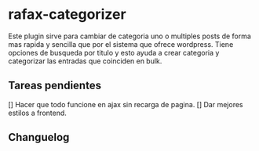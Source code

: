 # rafax-categorizer
Este plugin sirve para cambiar de categoria uno o multiples posts de forma mas rapida y sencilla que por el sistema que ofrece wordpress.
Tiene opciones de busqueda por titulo y esto ayuda a crear categoria y categorizar las entradas que coinciden en bulk.

## Tareas pendientes
[] Hacer que todo funcione en ajax sin recarga de pagina.
[] Dar mejores estilos a frontend.

## Changuelog
